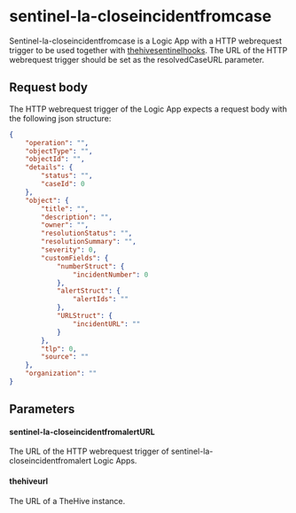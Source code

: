 # sentinel-la-closeincidentfromcase

Sentinel-la-closeincidentfromcase is a Logic App with a HTTP webrequest trigger to be used together with [thehivesentinelhooks](../../thehive-sentinel-hooks). The URL of the HTTP webrequest trigger should be set as the resolvedCaseURL parameter.

## Request body

The HTTP webrequest trigger of the Logic App expects a request body with the following json structure:

```json
{
    "operation": "",
    "objectType": "",
    "objectId": "",
    "details": {
        "status": "",
        "caseId": 0
    },
    "object": {
        "title": "",
        "description": "",
        "owner": "",
        "resolutionStatus": "",
        "resolutionSummary": "",
        "severity": 0,
        "customFields": {
            "numberStruct": {
                "incidentNumber": 0
            },
            "alertStruct": {
                "alertIds": ""
            },
            "URLStruct": {
                "incidentURL": ""
            }
        },
        "tlp": 0,
        "source": ""
    },
    "organization": ""
}
```

## Parameters

#### sentinel-la-closeincidentfromalertURL

The URL of the HTTP webrequest trigger of sentinel-la-closeincidentfromalert Logic Apps.

#### thehiveurl

The URL of a TheHive instance.
